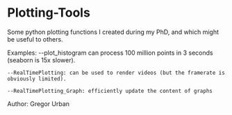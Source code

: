 # Plotting-Tools
 Some python plotting functions I created during my PhD, and which might be useful to others.

 Examples: 
    --plot_histogram can process 100 million points in 3 seconds (seaborn is 15x slower).

    --RealTimePlotting: can be used to render videos (but the framerate is obviously limited).

    --RealTimePlotting_Graph: efficiently update the content of graphs



Author: Gregor Urban